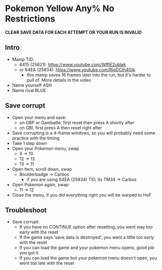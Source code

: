 # Pokemon Yellow Any% No Restrictions
**CLEAR SAVE DATA FOR EACH ATTEMPT OR YOUR RUN IS INVALID**

## Intro
- Manip TID:
  - 6415 (25621): https://www.youtube.com/WfflE2ublak
  - or 64EA (25834): https://www.youtube.com/RjqDCth4GIk
    - this manip saves 16 frames later into the run, but it's harder to pull of. More details in the video
- Name yourself ASH
- Name rival BLUE

## Save corrupt
- Open your menu and save:
  - on GBP or Gambatte, first reset then press A shortly after
  - on GBI, first press A then reset right after
- Save corrupting is a 4-frame windows, so you will probably need some practice with the timing
- Take 1 step down
- Open your Pokemon menu, swap
  - 9 -> 10
  - 12 -> 13
  - 13 -> 11
- Open Item, scroll down, swap
  - Boulderbadge  -> Carbos
    - if you are using 64EA (25834) TID, its TM34 -> Carbos
- Open Pokemon again, swap:
  - 11 -> 12
- Close the menu, if you did everything right you will be warped to HoF

## Troubleshoot
- Save corrupt:
  - If you have no CONTINUE option after resetting, you went way too early with the reset
  - If the game says 'save data is destroyed', you went a little too early with the reset
  - If you can load the game and your pokemon menu opens, good job you got it
  - If you can load the game but your pokemon menu doesn't open, you went too late with the reset

